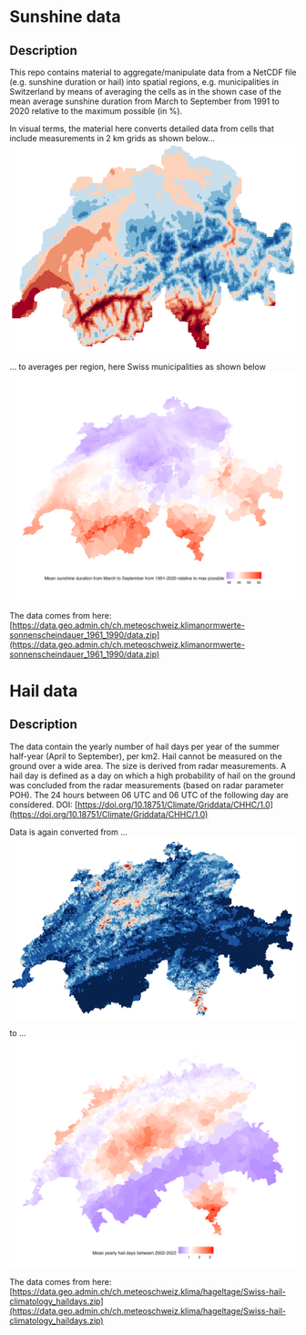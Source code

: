 # Sunshine data

## Description
This repo contains material to aggregate/manipulate data from a NetCDF file (e.g. sunshine duration or hail) into spatial regions, e.g. municipalities in Switzerland by means of averaging the cells as in the shown case of the mean average sunshine duration from March to September from 1991 to 2020 relative to the maximum possible (in %).

In visual terms, the material here converts detailed data from cells that include measurements in 2 km grids as shown below...
![origin](/output/origin.png)

... to averages per region, here Swiss municipalities as shown below
![destination](/output/destination.png)

The data comes from here: [https://data.geo.admin.ch/ch.meteoschweiz.klimanormwerte-sonnenscheindauer_1961_1990/data.zip](https://data.geo.admin.ch/ch.meteoschweiz.klimanormwerte-sonnenscheindauer_1961_1990/data.zip)

# Hail data

## Description
The data contain the yearly number of hail days per year of the summer half-year (April to September), per km2. Hail cannot be measured on the ground over a wide area. The size is derived from radar measurements. A hail day is defined as a day on which a high probability of hail on the ground was concluded from the radar measurements (based on radar parameter POH). The 24 hours between 06 UTC and 06 UTC of the following day are considered. DOI: [https://doi.org/10.18751/Climate/Griddata/CHHC/1.0](https://doi.org/10.18751/Climate/Griddata/CHHC/1.0) 

Data is again converted from ...
![origin](/output/origin_hail.png)

to ...
![destination](/output/destination_hail.png)

The data comes from here: [https://data.geo.admin.ch/ch.meteoschweiz.klima/hageltage/Swiss-hail-climatology_haildays.zip](https://data.geo.admin.ch/ch.meteoschweiz.klima/hageltage/Swiss-hail-climatology_haildays.zip)

